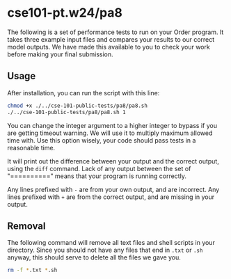 # cse101-pt.w24/pa8

The following is a set of performance tests to run on your Order program. It
takes three example input files and compares your results to our correct model
outputs. We have made this available to you to check your work before making
your final submission.

## Usage

After installation, you can run the script with this line:

```bash
chmod +x ./../cse-101-public-tests/pa8/pa8.sh
./../cse-101-public-tests/pa8/pa8.sh 1
```

You can change the integer argument to a higher integer to bypass if you are getting timeout warning. We will use it to multiply maximum allowed time with. Use this option wisely, your code should pass tests in a reasonable time.

It will print out the difference between your output and the correct output,
using the `diff` command. Lack of any output between the set of "=========="
means that your program is running correctly.

Any lines prefixed with `-` are from your own output, and are incorrect. Any
lines prefixed with `+` are from the correct output, and are missing in your
output.

## Removal

The following command will remove all text files and shell scripts in your
directory. Since you should not have any files that end in `.txt` or `.sh`
anyway, this should serve to delete all the files we gave you.

```bash
rm -f *.txt *.sh
```
